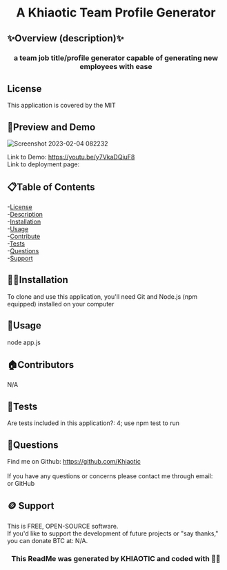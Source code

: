 
<h1 align="center">A Khiaotic Team Profile Generator </h1>

## ✨Overview (description)✨
<h3 align="center">a team job title/profile generator capable of generating new employees with ease</h3>

## License
This application is  covered by the MIT

## 👀Preview and Demo
 ![Screenshot 2023-02-04 082232](https://user-images.githubusercontent.com/112679225/216810647-5861f5cb-74d4-4356-a302-7685ca6047a2.jpg)

Link to Demo: https://youtu.be/y7VkaDQiuF8 <br>
Link to deployment page: 

## 📋Table of Contents
-[License](#🪪License) <br />
-[Description](#✨Overview) <br />
-[Installation](#💢📃Installation) <br />
-[Usage](#🧰Usage) <br />
-[Contribute](#🏠Contributors) <br />
-[Tests](#🧪Tests) <br />
-[Questions](#🤔Questions) <br />
-[Support](#🪙Support) <br />


## 💢📃Installation
To clone and use this application, you'll need Git and Node.js (npm equipped) installed on your computer


## 🧰Usage
node app.js

## 🏠Contributors
N/A

## 🧪Tests
Are tests included in this application?: 4; use npm test to run


## 🤔Questions
Find me on Github: https://github.com/Khiaotic<br />
<br />
If you have any questions or concerns please contact me through email: <br>
or GitHub

## 🪙 Support
This is FREE, OPEN-SOURCE software. <br />
If you'd like to support the development of future projects or "say thanks," you can donate BTC at: N/A.


<h3 align="center">This ReadMe was generated by KHIAOTIC and coded with 🌈💖</h3>



